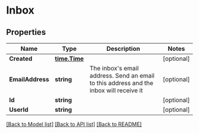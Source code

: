 # Inbox

## Properties
Name | Type | Description | Notes
------------ | ------------- | ------------- | -------------
**Created** | [**time.Time**](time.Time.md) |  | [optional] 
**EmailAddress** | **string** | The inbox&#39;s email address. Send an email to this address and the inbox will receive it | [optional] 
**Id** | **string** |  | [optional] 
**UserId** | **string** |  | [optional] 

[[Back to Model list]](../README.md#documentation-for-models) [[Back to API list]](../README.md#documentation-for-api-endpoints) [[Back to README]](../README.md)


